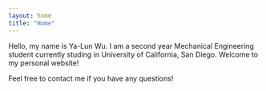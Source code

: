 ```yaml
---
layout: home
title: "Home"
---
```


Hello, my name is Ya-Lun Wu. I am a second year Mechanical Engineering student currently studing in University of California, San Diego. Welcome to my personal website! 

Feel free to contact me if you have any questions!